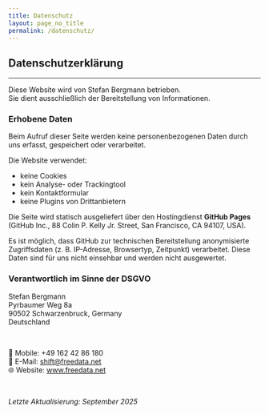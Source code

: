 ```yaml
---
title: Datenschutz
layout: page_no_title
permalink: /datenschutz/
---
```


<section class="legal">
  <h2>Datenschutzerklärung</h2>
  <hr/>

  <p>Diese Website wird von Stefan Bergmann betrieben.<br/>
     Sie dient ausschließlich der Bereitstellung von Informationen.</p>

  <h3>Erhobene Daten</h3>
  <p>Beim Aufruf dieser Seite werden keine personenbezogenen Daten durch uns erfasst, gespeichert oder verarbeitet.</p>

  <p>Die Website verwendet:</p>
  <ul>
    <li>keine Cookies</li>
    <li>kein Analyse- oder Trackingtool</li>
    <li>kein Kontaktformular</li>
    <li>keine Plugins von Drittanbietern</li>
  </ul>

  <p>Die Seite wird statisch ausgeliefert über den Hostingdienst <strong>GitHub Pages</strong><br/>
     (GitHub Inc., 88 Colin P. Kelly Jr. Street, San Francisco, CA 94107, USA).</p>

  <p>Es ist möglich, dass GitHub zur technischen Bereitstellung anonymisierte Zugriffsdaten 
     (z. B. IP-Adresse, Browsertyp, Zeitpunkt) verarbeitet. Diese Daten sind für uns nicht einsehbar und werden nicht ausgewertet.</p>

  <h3>Verantwortlich im Sinne der DSGVO</h3>
  <p>
    Stefan Bergmann <br/>
    Pyrbaumer Weg 8a <br/>
    90502 Schwarzenbruck, Germany <br/>
    Deutschland
  </p>

 <br>
  <p>
    📱 Mobile: +49 162 42 86 180 <br/>
    📧 E-Mail: <a href="mailto:shift@freedata.net">shift@freedata.net</a><br/>
    🌐 Website: <a href="https://www.freedata.net">www.freedata.net</a>
  </p>

  <br>
  <p><em>Letzte Aktualisierung: September 2025</em></p>
</section>
